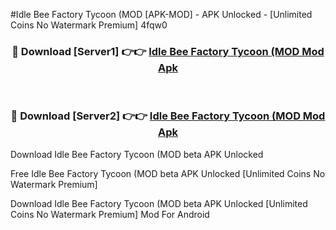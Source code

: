 #Idle Bee Factory Tycoon (MOD [APK-MOD] - APK Unlocked - [Unlimited Coins No Watermark Premium] 4fqw0



<div align="center">

<h3>🔴 Download [Server1] 👉👉 <a href="https://momento.my/?title=Idle_Bee_Factory_Tycoon_(MOD">Idle Bee Factory Tycoon (MOD Mod Apk</a></h3><br>

<h3>🔴 Download [Server2] 👉👉 <a href="https://momento.my/?title=Idle_Bee_Factory_Tycoon_(MOD">Idle Bee Factory Tycoon (MOD Mod Apk</a></h3>
</div>



Download Idle Bee Factory Tycoon (MOD beta APK Unlocked

Free Idle Bee Factory Tycoon (MOD beta APK Unlocked [Unlimited Coins No Watermark Premium]

Download Idle Bee Factory Tycoon (MOD beta APK Unlocked [Unlimited Coins No Watermark Premium] Mod For Android
